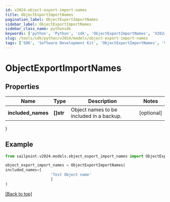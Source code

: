 ```yaml
---
id: v2024-object-export-import-names
title: ObjectExportImportNames
pagination_label: ObjectExportImportNames
sidebar_label: ObjectExportImportNames
sidebar_class_name: pythonsdk
keywords: ['python', 'Python', 'sdk', 'ObjectExportImportNames', 'V2024ObjectExportImportNames'] 
slug: /tools/sdk/python/v2024/models/object-export-import-names
tags: ['SDK', 'Software Development Kit', 'ObjectExportImportNames', 'V2024ObjectExportImportNames']
---
```


# ObjectExportImportNames


## Properties

Name | Type | Description | Notes
------------ | ------------- | ------------- | -------------
**included_names** | **[]str** | Object names to be included in a backup. | [optional] 
}

## Example

```python
from sailpoint.v2024.models.object_export_import_names import ObjectExportImportNames

object_export_import_names = ObjectExportImportNames(
included_names=[
                    'Test Object name'
                    ]
)

```
[[Back to top]](#) 

